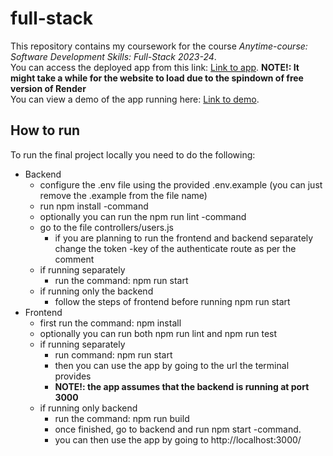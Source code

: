 # full-stack
This repository contains my coursework for the course _Anytime-course: Software Development Skills: Full-Stack 2023-24_.<br>
You can access the deployed app from this link: [Link to app](https://mean-auth-app.onrender.com). **NOTE!: It might take a while for the website to load due to the spindown of free version of Render** <br>
You can view a demo of the app running here: [Link to demo](https://youtu.be/PAb-R03cHqQ).

## How to run
To run the final project locally you need to do the following: <br>
- Backend
  - configure the .env file using the provided .env.example (you can just remove the .example from the file name)
  - run npm install -command
  - optionally you can run the npm run lint -command
  - go to the file controllers/users.js
    - if you are planning to run the frontend and backend separately change the token -key of the authenticate route as per the comment
  - if running separately
    - run the command: npm run start
  - if running only the backend
    - follow the steps of frontend before running npm run start
- Frontend
  - first run the command: npm install
  - optionally you can run both npm run lint and npm run test
  - if running separately
    - run command: npm run start
    - then you can use the app by going to the url the terminal provides
    - **NOTE!: the app assumes that the backend is running at port 3000**
  - if running only backend
    - run the command: npm run build
    - once finished, go to backend and run npm start -command.
    - you can then use the app by going to http://localhost:3000/
